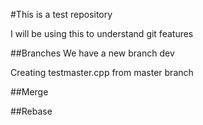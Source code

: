 #This is a test repository 

I will be using this to understand git features 

##Branches 
We have a new branch dev

Creating testmaster.cpp from master branch

##Merge 

##Rebase 

